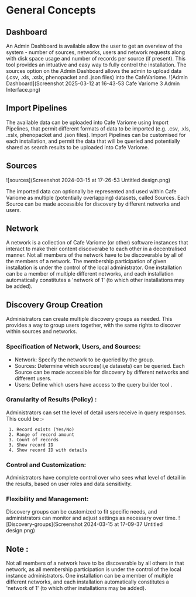 # General Concepts

## Dashboard
An Admin Dashboard is available allow the user to get an overview of the system  - number of sources, networks, users and network requests along with disk space usage and number of records per source (if present). This tool provides an intuative and easy way to fully control the installation.
The sources option on the Admin Dashboard allows the admin to upload data (.csv, .xls, .xslx, phenopacket and .json files) into the CafeVariome.
![Admin Dashboard](Screenshot 2025-03-12 at 16-43-53 Cafe Variome 3 Admin Interface.png)

## Import Pipelines
The available data can be uploaded into Cafe Variome using Import Pipelines, that permit different formats of data to be imported (e.g. .csv, .xls, .xslx, phenopacket and .json files).  Import Pipelines can be customised for each installation, and permit the data that will be queried and potentially shared as search results to be uploaded into Cafe Variome.

## Sources
![sources](Screenshot 2024-03-15 at 17-26-53 Untitled design.png)

The imported data can optionally be represented and used within Cafe Variome as multiple (potentially overlapping) datasets, called Sources. Each Source can be made accessible for discovery by different networks and users.

## Network
A network is a collection of Cafe Variome (or other) software instances that interact to make their content discoverabe to each other in a decentralised manner. Not all members of the network have to be discoverable by all of the members of a network. The membership participation of given installation is under the control of the local administrator. One installation can be a member of multiple different networks, and each installation automatically constitutes a 'network of 1' (to which other installations may be added).

## Discovery Group Creation
Administrators can create multiple discovery groups as needed. This provides a way to group users together, with the same rights to discover within sources and networks.

### Specification of Network, Users, and Sources:

* Network: Specify the network to be queried by the group.
* Sources: Determine which sources( i,e datasets) can be queried. Each Source can be made accessible for discovery by different networks and different users.
* Users: Define which users have access to the query builder tool .

### Granularity of Results (Policy) :
Administrators can set the level of detail users receive in query responses. This could be :-

     1. Record exists (Yes/No)
     2. Range of record amount
     3. Count of records
     3. Show record ID
     4. Show record ID with details

### Control and Customization: 
Administrators have complete control over who sees what level of detail in the results, based on user roles and data sensitivity.
### Flexibility and Management:
Discovery groups can be customized to fit specific needs, and administrators can monitor and adjust settings as necessary over time.
![Discovery-groups](Screenshot 2024-03-15 at 17-09-37 Untitled design.png)
## Note : 
Not all members of a network have to be discoverable by all others in that network, as all membership participation is under the control of the local instance administrators. One installation can be a member of multiple different networks, and each installation automatically constitutes a 'network of 1' (to which other installations may be added).